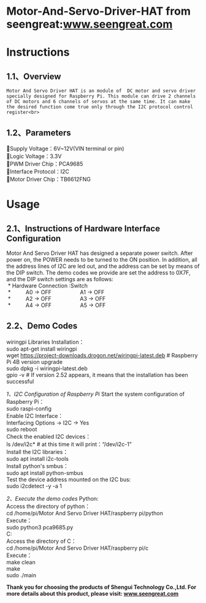 Motor-And-Servo-Driver-HAT from seengreat:www.seengreat.com
 ==========================================
# Instructions
## 1.1、Overview
    Motor And Servo Driver HAT is an module of  DC motor and servo driver specially designed for Raspberry Pi. This module can drive 2 channels of DC motors and 6 channels of servos at the same time. It can make the desired function come true only through the I2C protocol control register<br>
## 1.2、Parameters
Supply Voltage：6V~12V(VIN terminal or pin)<br>
Logic Voltage：3.3V<br>
PWM Driver Chip：PCA9685<br>
Interface Protocol：I2C<br>
Motor Driver Chip：TB6612FNG<br>
# Usage
## 2.1、Instructions of Hardware Interface Configuration
Motor And Servo Driver HAT has designed a separate power switch. After power on, the POWER needs to be turned to the ON position. In addition, all the address lines of I2C are led out, and the address can be set by means of the DIP switch. The demo codes we provide are set the address to 0X7F, and the DIP switch settings are as follows:<br>
 * Hardware Connection :Switch<br>
 *          A0 -> OFF                   A1 -> OFF<br>
 *          A2 -> OFF                   A3 -> OFF<br>
 *          A4 -> OFF                   A5 -> OFF<br>
## 2.2、Demo Codes
wiringpi Libraries Installation：<br>
sudo apt-get install wiringpi<br>
wget https://project-downloads.drogon.net/wiringpi-latest.deb  # Raspberry Pi 4B version upgrade<br>
sudo dpkg -i wiringpi-latest.deb<br>
gpio -v # If version 2.52 appears, it means that the installation has been successful<br>

_1、I2C Configuration of Raspberry Pi_
Start the system configuration of Raspberry Pi：<br>
sudo raspi-config<br>
Enable I2C Interface：<br>
Interfacing Options -> I2C -> Yes<br>
sudo reboot<br>
Check the enabled I2C devices：<br>
ls /dev/i2c*   # at this time it will print：“/dev/i2c-1”<br>
Install the I2C libraries：<br>
sudo apt install i2c-tools <br>
Install python's smbus：<br>
sudo apt install python-smbus <br>
Test the device address mounted on the I2C bus:<br>
sudo i2cdetect -y -a 1<br>

_2、Execute the demo codes_
Python:<br>
Access the directory of python：<br>
cd /home/pi/Motor And Servo Driver HAT/raspberry pi/python<br>
Execute：<br>
sudo python3 pca9685.py<br>
C:<br>
Access the directory of C：<br>
cd /home/pi/Motor And Servo Driver HAT/raspberry pi/c<br>
Execute：<br>
make clean<br>
make<br>
sudo ./main<br>

__Thank you for choosing the products of Shengui Technology Co.,Ltd. For more details about this product, please visit:
www.seengreat.com__
